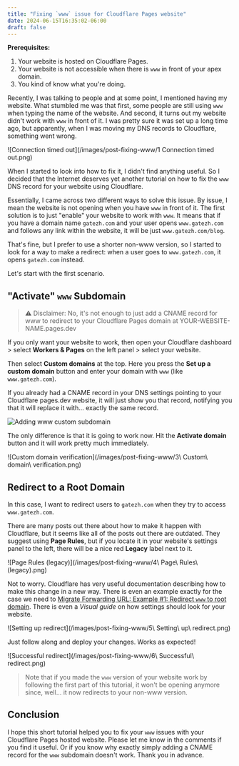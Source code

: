 ```yaml
---
title: "Fixing `www` issue for Cloudflare Pages website"
date: 2024-06-15T16:35:02-06:00
draft: false
---
```


**Prerequisites:**

1. Your website is hosted on Cloudflare Pages.
2. Your website is not accessible when there is `www` in front of your apex domain.
3. You kind of know what you're doing.

Recently, I was talking to people and at some point, I mentioned having my website. What stumbled me was that first, some people are still using `www` when typing the name of the website. And second, it turns out my website didn't work with `www` in front of it. I was pretty sure it was set up a long time ago, but apparently, when I was moving my DNS records to Cloudflare, something went wrong.

![Connection timed out](/images/post-fixing-www/1 Connection timed out.png)

When I started to look into how to fix it, I didn't find anything useful. So I decided that the Internet deserves yet another tutorial on how to fix the `www` DNS record for your website using Cloudflare.

Essentially, I came across two different ways to solve this issue. By issue, I mean the website is not opening when you have `www` in front of it. The first solution is to just "enable" your website to work with `www`. It means that if you have a domain name `gatezh.com` and your user opens `www.gatezh.com` and follows any link within the website, it will be just `www.gatezh.com/blog`.

That's fine, but I prefer to use a shorter non-www version, so I started to look for a way to make a redirect: when a user goes to `www.gatezh.com`, it opens `gatezh.com` instead.

Let's start with the first scenario.

## "Activate" `www` Subdomain

> ⚠️ Disclaimer: No, it's not enough to just add a CNAME record for www to redirect to your Cloudflare Pages domain at YOUR-WEBSITE-NAME.pages.dev

If you only want your website to work, then open your Cloudflare dashboard > select **Workers & Pages** on the left panel > select your website.

Then select **Custom domains** at the top. Here you press the **Set up a custom domain** button and enter your domain with `www` (like `www.gatezh.com`).

If you already had a CNAME record in your DNS settings pointing to your Cloudflare pages.dev website, it will just show you that record, notifying you that it will replace it with... exactly the same record.

![Adding www custom subdomain](/images/post-fixing-www/2%20Adding%20www%20custom%20subdomain.png)

The only difference is that it is going to work now. Hit the **Activate domain** button and it will work pretty much immediately.

![Custom domain verification](/images/post-fixing-www/3\ Custom\ domain\ verification.png)

## Redirect to a Root Domain

In this case, I want to redirect users to `gatezh.com` when they try to access `www.gatezh.com`.

There are many posts out there about how to make it happen with Cloudflare, but it seems like all of the posts out there are outdated. They suggest using **Page Rules**, but if you locate it in your website's settings panel to the left, there will be a nice red **Legacy** label next to it.

![Page Rules (legacy)](/images/post-fixing-www/4\ Page\ Rules\ (legacy).png)

Not to worry. Cloudflare has very useful documentation describing how to make this change in a new way. There is even an example exactly for the case we need to [Migrate Forwarding URL: Example #1: Redirect `www` to root domain](https://developers.cloudflare.com/rules/reference/page-rules-migration/#migrate-forwarding-url). There is even a _Visual guide_ on how settings should look for your website.

![Setting up redirect](/images/post-fixing-www/5\ Setting\ up\ redirect.png)

Just follow along and deploy your changes. Works as expected!

![Successful redirect](/images/post-fixing-www/6\ Successful\ redirect.png)

> Note that if you made the `www` version of your website work by following the first part of this tutorial, it won't be opening anymore since, well... it now redirects to your non-www version.

## Conclusion

I hope this short tutorial helped you to fix your `www` issues with your Cloudflare Pages hosted website. Please let me know in the comments if you find it useful. Or if you know why exactly simply adding a CNAME record for the `www` subdomain doesn't work. Thank you in advance.
